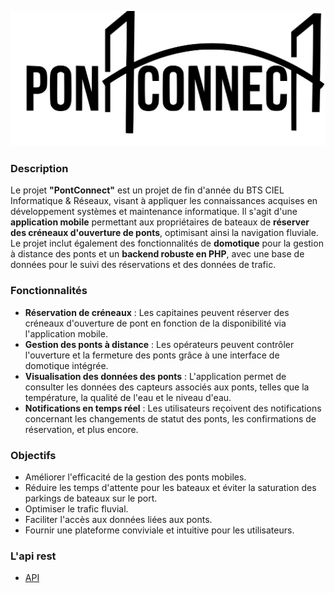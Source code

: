 ![Logo PontConnect](assets/images/logo.svg)

### Description

Le projet **"PontConnect"** est un projet de fin d'année du BTS CIEL Informatique & Réseaux, visant à appliquer les connaissances acquises en développement systèmes et maintenance informatique. Il s'agit d'une **application mobile** permettant aux propriétaires de bateaux de **réserver des créneaux d'ouverture de ponts**, optimisant ainsi la navigation fluviale. Le projet inclut également des fonctionnalités de **domotique** pour la gestion à distance des ponts et un **backend robuste en PHP**, avec une base de données pour le suivi des réservations et des données de trafic.

### Fonctionnalités

- **Réservation de créneaux** : Les capitaines peuvent réserver des créneaux d'ouverture de pont en fonction de la disponibilité via l'application mobile.
- **Gestion des ponts à distance** : Les opérateurs peuvent contrôler l'ouverture et la fermeture des ponts grâce à une interface de domotique intégrée.
- **Visualisation des données des ponts** : L'application permet de consulter les données des capteurs associés aux ponts, telles que la température, la qualité de l'eau et le niveau d'eau.
- **Notifications en temps réel** : Les utilisateurs reçoivent des notifications concernant les changements de statut des ponts, les confirmations de réservation, et plus encore.

### Objectifs

- Améliorer l'efficacité de la gestion des ponts mobiles.
- Réduire les temps d'attente pour les bateaux et éviter la saturation des parkings de bateaux sur le port.
- Optimiser le trafic fluvial.
- Faciliter l'accès aux données liées aux ponts.
- Fournir une plateforme conviviale et intuitive pour les utilisateurs.

### L'api rest
- [API](https://github.com/wicra/PontConnect-REST-Node/)